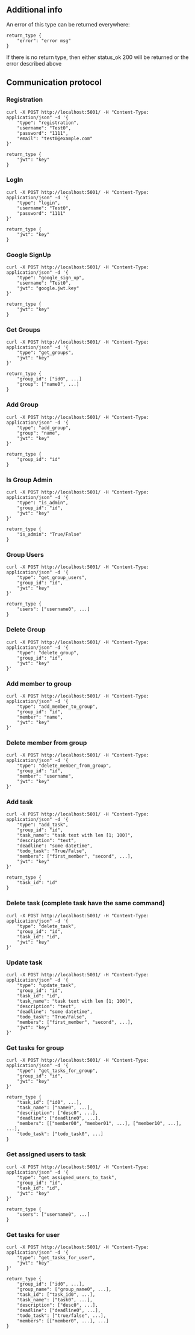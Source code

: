 ## Additional info
An error of this type can be returned everywhere:
``` shell
return_type {
    "error": "error msg"
}
```
If there is no return type, then either status_ok 200 will be returned or the error described above


## Communication protocol
### Registration
``` shell
curl -X POST http://localhost:5001/ -H "Content-Type: application/json" -d '{
    "type": "registration",
    "username": "Test0",
    "password": "1111",
    "email": "test0@example.com"
}'

return_type {
    "jwt": "key"
}
```

### LogIn
``` shell
curl -X POST http://localhost:5001/ -H "Content-Type: application/json" -d '{
    "type": "login",
    "username": "Test0",
    "password": "1111"
}'

return_type {
    "jwt": "key"
}
```

### Google SignUp
``` shell
curl -X POST http://localhost:5001/ -H "Content-Type: application/json" -d '{
    "type": "google_sign_up",
    "username": "Test0",
    "jwt": "google.jwt.key"
}'

return_type {
    "jwt": "key"
}
```

### Get Groups
``` shell
curl -X POST http://localhost:5001/ -H "Content-Type: application/json" -d '{
    "type": "get_groups",
    "jwt": "key"
}'

return_type {
    "group_id": ["id0", ...]
    "group": ["name0", ...]
}
```

### Add Group
``` shell
curl -X POST http://localhost:5001/ -H "Content-Type: application/json" -d '{
    "type": "add_group",
    "group": "name",
    "jwt": "key"
}'

return_type {
    "group_id": "id"
}
```

### Is Group Admin
``` shell
curl -X POST http://localhost:5001/ -H "Content-Type: application/json" -d '{
    "type": "is_admin",
    "group_id": "id",
    "jwt": "key"
}'

return_type {
    "is_admin": "True/False"
}
```

### Group Users
``` shell
curl -X POST http://localhost:5001/ -H "Content-Type: application/json" -d '{
    "type": "get_group_users",
    "group_id": "id",
    "jwt": "key"
}'

return_type {
    "users": ["username0", ...]
}
```

### Delete Group
``` shell
curl -X POST http://localhost:5001/ -H "Content-Type: application/json" -d '{
    "type": "delete_group",
    "group_id": "id",
    "jwt": "key"
}'
```

### Add member to group
``` shell
curl -X POST http://localhost:5001/ -H "Content-Type: application/json" -d '{
    "type": "add_member_to_group",
    "group_id": "id",
    "member": "name",
    "jwt": "key"
}'
```

### Delete member from group
``` shell
curl -X POST http://localhost:5001/ -H "Content-Type: application/json" -d '{
    "type": "delete_member_from_group",
    "group_id": "id",
    "member": "username",
    "jwt": "key"
}'
```

### Add task
``` shell
curl -X POST http://localhost:5001/ -H "Content-Type: application/json" -d '{
    "type": "add_task",
    "group_id": "id",
    "task_name": "task text with len [1; 100]",
    "description": "text",
    "deadline": "some datetime",
    "todo_task": "True/False",
    "members": ["first_member", "second", ...],
    "jwt": "key"
}'

return_type {
    "task_id": "id"
}
```

### Delete task (complete task have the same command)
``` shell
curl -X POST http://localhost:5001/ -H "Content-Type: application/json" -d '{
    "type": "delete_task",
    "group_id": "id",
    "task_id": "id",
    "jwt": "key"
}'
```

### Update task
``` shell
curl -X POST http://localhost:5001/ -H "Content-Type: application/json" -d '{
    "type": "update_task",
    "group_id": "id",
    "task_id": "id",
    "task_name": "task text with len [1; 100]",
    "description": "text",
    "deadline": "some datetime",
    "todo_task": "True/False",
    "members": ["first_member", "second", ...],
    "jwt": "key"
}'
```

### Get tasks for group
``` shell
curl -X POST http://localhost:5001/ -H "Content-Type: application/json" -d '{
    "type": "get_tasks_for_group",
    "group_id": "id",
    "jwt": "key"
}'

return_type {
    "task_id": ["id0", ...],
    "task_name": ["name0", ...],
    "description": ["desc0", ...],
    "deadline": ["deadline0", ...],
    "members": [["member00", "member01", ...], ["member10", ...], ...],
    "todo_task": ["todo_task0", ...]
}
```

### Get assigned users to task
``` shell
curl -X POST http://localhost:5001/ -H "Content-Type: application/json" -d '{
    "type": "get_assigned_users_to_task",
    "group_id": "id",
    "task_id": "id",
    "jwt": "key"
}'

return_type {
    "users": ["username0", ...]
}
```

### Get tasks for user
``` shell
curl -X POST http://localhost:5001/ -H "Content-Type: application/json" -d '{
    "type": "get_tasks_for_user",
    "jwt": "key"
}'

return_type {
    "group_id": ["id0", ...],
    "group_name": ["group_name0", ...],
    "task_id": ["task_id0", ...],
    "task_name": ["task0", ...],
    "description": ["desc0", ...],
    "deadline": ["deadline0", ...],
    "todo_task": ["true/false", ...],
    "members": [["member0", ...], ...]
}
```